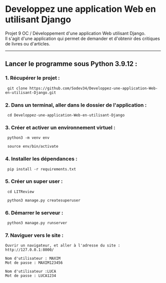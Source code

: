 # Developpez une application Web en utilisant Django
 Projet 9 OC / Développement d'une application Web utilisant Django. </br> 
 Il s'agit d'une application qui permet de demander et d'obtenir des critiques de livres ou d'articles.


____
## Lancer le programme sous Python 3.9.12 :

### 1. Récupérer le projet :

     git clone https://github.com/Sodev34/Developpez-une-application-Web-en-utilisant-Django.git

### 2. Dans un terminal, aller dans le dossier de l'application :

     cd Developpez-une-application-Web-en-utilisant-Django
       
### 3. Créer et activer un environnement virtuel :

     python3 -m venv env

     source env/bin/activate

### 4. Installer les dépendances :

     pip install -r requirements.txt

### 5. Créer un super user :

     cd LITReview 

     python3 manage.py createsuperuser
     
### 6. Démarrer le serveur : 

     python3 manage.py runserver 

### 7. Naviguer vers le site :

    Ouvrir un navigateur, et aller à l'adresse du site : http://127.0.0.1:8000/

    Nom d'utilisateur : MAXIM
    Mot de passe : MAXIM123456

    Nom d'utilisateur :LUCA
    Mot de passe : LUCA1234
